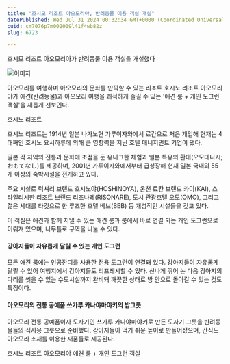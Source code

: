 ```yaml
---
title: "호시모 리조트 아오모리아, 반려동물 이용 객실 개설"
datePublished: Wed Jul 31 2024 00:32:34 GMT+0000 (Coordinated Universal Time)
cuid: cm7076p7m002009l41f4wb82z
slug: 6723

---
```



호시모 리조트 아오모리아가 반려동물 이용 객실을 개설했다

![이미지](https://cdn.hashnode.com/res/hashnode/image/upload/v1739261154580/1d23144b-42a4-4a11-9d5a-3a111a2dbc3e.jpeg)

아오모리를 여행하며 아오모리의 문화를 만끽할 수 있는 리조트 호시노 리조트 아오모리야가 애견(반려동물)과 아오모리 여행을 쾌적하게 즐길 수 있는 '애견 룸 + 개인 도그런 객실'을 새롭게 선보인다.

호시노 리조트

호시노 리조트는 1914년 일본 나가노현 가루이자와에서 료칸으로 처음 개업해 현재는 4대째인 호시노 요시하루에 의해 큰 영향력을 지닌 호텔 매니지먼트 기업이 됐다.

일본 각 지역의 전통과 문화에 초점을 둔 유니크한 체험과 일본 특유의 환대(오모테나시; おもてなし)를 제공하며, 2001년 가루이자와에서부터 급성장해 현재 일본 국내외 55개 이상의 숙박시설을 전개하고 있다.

주요 시설로 럭셔리 브랜드 호시노야(HOSHINOYA), 온천 료칸 브랜드 카이(KAI), 스타일리시한 리조트 브랜드 리조나레(RISONARE), 도시 관광호텔 오모(OMO), 그리고 젊은 세대를 타깃으로 한 루즈한 호텔 베브(BEB) 등 개성적인 시설들을 갖고 있다.

이 객실은 애견과 함께 지낼 수 있는 애견 룸과 룸에서 바로 연결 되는 개인 도그런으로 이뤄져 있으며, 나무틀로 구역을 나눌 수 있다.

#### 강아지들이 자유롭게 달릴 수 있는 개인 도그런

모든 애견 룸에는 인공잔디를 사용한 전용 도그런이 연결돼 있다. 강아지들이 자유롭게 달릴 수 있어 여행지에서 강아지들도 리프레시할 수 있다. 신나게 뛰어 논 다음 강아지의 다리를 씻을 수 있는 수도시설까지 완비돼 깨끗한 상태로 방 안으로 돌아갈 수 있는 것도 특징이다.

#### 아오모리의 전통 공예품 쓰가루 카나야마야키의 밥그릇

아오모리 전통 공예품이자 도자기인 쓰가루 카나야마야키로 만든 도자기 그릇을 반려동물들의 식사용 그릇으로 준비했다. 강아지들이 먹기 쉬운 높이로 만들어졌으며, 간식도 아오모리 소재를 이용한 재품들로 제공된다.

호시노 리조트 아오모리야 애견 룸 + 개인 도그런 객실